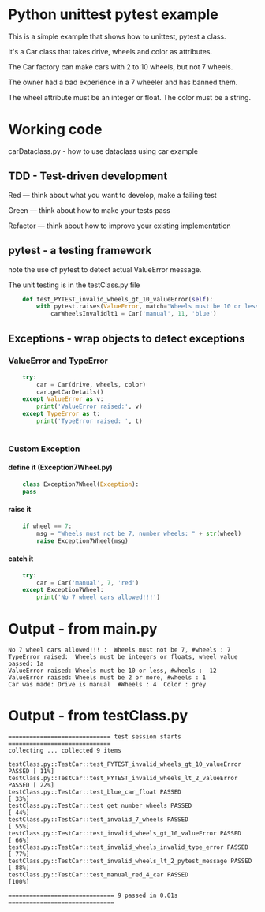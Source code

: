 # Python unittest pytest example

This is a simple example that shows how to unittest, pytest a class.

It's a Car class that takes drive, wheels and color as attributes.

The Car factory can make cars with 2 to 10 wheels, but not 7 wheels. 

The owner had a bad experience in a 7 wheeler and has banned them.

The wheel attribute must be an integer or float.
The color must be a string.

# Working code


carDataclass.py - how to use dataclass using car example       

## TDD - Test-driven development 

Red — think about what you want to develop, make a failing test

Green — think about how to make your tests pass

Refactor — think about how to improve your existing implementation
 

## pytest - a testing framework

note the use of pytest to detect actual ValueError message.

The unit testing is in the testClass.py file

    

```python
    def test_PYTEST_invalid_wheels_gt_10_valueError(self):
        with pytest.raises(ValueError, match="Wheels must be 10 or less: 11"):
            carWheelsInvalidlt1 = Car('manual', 11, 'blue')
```

## Exceptions  - wrap objects to detect exceptions

### ValueError and TypeError

```python
    try:
        car = Car(drive, wheels, color)
        car.getCarDetails()
    except ValueError as v:
        print('ValueError raised:', v)
    except TypeError as t:
        print('TypeError raised: ', t)
    
```

### Custom Exception

#### define it (Exception7Wheel.py)

```python
    class Exception7Wheel(Exception):
    pass
```

#### raise it
```python
    if wheel == 7:
        msg = "Wheels must not be 7, number wheels: " + str(wheel)
        raise Exception7Wheel(msg)
```
#### catch it

```python
    try:
        car = Car('manual', 7, 'red')
    except Exception7Wheel:
        print('No 7 wheel cars allowed!!!')
```
# Output - from main.py
```
No 7 wheel cars allowed!!! :  Wheels must not be 7, #wheels : 7
TypeError raised:  Wheels must be integers or floats, wheel value passed: 1a
ValueError raised: Wheels must be 10 or less, #wheels :  12
ValueError raised: Wheels must be 2 or more, #wheels : 1
Car was made: Drive is manual  #Wheels : 4  Color : grey 
``` 
# Output - from testClass.py
```
============================= test session starts =============================
collecting ... collected 9 items

testClass.py::TestCar::test_PYTEST_invalid_wheels_gt_10_valueError PASSED [ 11%]
testClass.py::TestCar::test_PYTEST_invalid_wheels_lt_2_valueError PASSED [ 22%]
testClass.py::TestCar::test_blue_car_float PASSED                        [ 33%]
testClass.py::TestCar::test_get_number_wheels PASSED                     [ 44%]
testClass.py::TestCar::test_invalid_7_wheels PASSED                      [ 55%]
testClass.py::TestCar::test_invalid_wheels_gt_10_valueError PASSED       [ 66%]
testClass.py::TestCar::test_invalid_wheels_invalid_type_error PASSED     [ 77%]
testClass.py::TestCar::test_invalid_wheels_lt_2_pytest_message PASSED    [ 88%]
testClass.py::TestCar::test_manual_red_4_car PASSED                      [100%]

============================== 9 passed in 0.01s ==============================